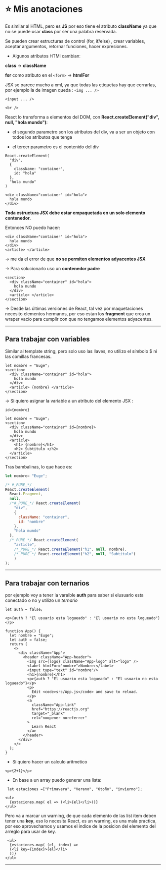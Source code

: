 # :star: Mis anotaciones

Es similar al HTML, pero es **JS** por eso tiene el atributo **className** ya que no se puede usar **class** por ser una palabra reservada.

Se pueden crear estructuras de control (for, if/else) , crear variables, aceptar argumentos, retornar funciones, hacer expresiones.

- Algunos atributos HTMl cambian:

**class** -> **className**

**for** como atributo en el ```<form>``` -> **htmlFor**

JSX se parece mucho a xml, ya que todas las etiquetas hay que cerrarlas, por ejemplo la de imagen queda : ```<img ... />```

```<input ... />```

```<br />```

React lo transforma a elementos del DOM, con **React.createElement("div", null, "hola mundo")**:

- el segundo parametro son los atributos del div, va a ser un objeto con todos los atributos que tenga

- el tercer parametro es el contenido del div

```
React.createElement(
  "div",
  {
    className: "container",
    id: "hola"
  },
  "hola mundo"
)
```

```
<div className="container" id="hola">
  hola mundo
</div>
```

**Toda estructura JSX debe estar empaquetada en un solo elemento contenedor**.

Entonces NO puedo hacer:

```
<div className="container" id="hola">
  hola mundo
</div>
<article> </article>
```

-> me da el error de que **no se permiten elementos adyacentes JSX**

-> Para solucionarlo uso un **contenedor padre**

```
<section>
  <div className="container" id="hola">
    hola mundo
  </div>
  <article> </article>
</section>
```

-> Desde las últimas versiones de React, tal vez por maquetaciones necesito elementos hermanos, por eso estan los **fragment** que crea un wraper vacío para cumplir con que no tengamos elementos adyacentes.

---

## Para trabajar con variables


Similar al template string, pero solo uso las llaves, no utilizo el símbolo $ ni las comillas francesas.

```
let nombre = "Euge";
<section>
  <div className="container" id="hola">
    hola mundo
  </div>
  <article> {nombre} </article>
</section>
```



-> Si quiero asignar la variable a un atributo del elemento JSX :

```id={nombre}```

```
let nombre = "Euge";
<section>
  <div className="container" id={nombre}>
    hola mundo
  </div>
  <article>
    <h1> {nombre}</h1>
    <h2> Subtitulo </h2>
  </article>
</section>
```


Tras bambalinas, lo que hace es:

```JavaScript
let nombre= "Euge";

/* #_PURE_*/
React.createElement(
  React.Fragment,
  null,
  /*#_PURE_*/ React.createElement(
    "div",
    {
      className: "container",
      id: "nombre"
    },
    "hola mundo"
  ),
  /*_PURE_*/ React.createElement(
    "article", 
    /*_PURE_*/ React.createElement("h1", null, nombre),
    /*_PURE_*/ React.createElement("h2", null, "Subtitulo")
    )
);
```

---

## Para trabajar con ternarios

por ejemplo voy a tener la varaible **auth** para saber si elusuario esta conectado o no y utilizo un *ternario*

```let auth = false;```

```<p>{auth ? "El usuario esta logueado" : "El usuario no esta logueado"}</p>```

```
function App() {
  let nombre = "Euge";
  let auth = false;
  return (
    <>
      <div className="App">
        <header className="App-header">
          <img src={logo} className="App-logo" alt="logo" />
          <label htmlFor="nombre">Nombre:</label>
          <input type="text" id="nombre"/>
          <h1>{nombre}</h1>
          <p>{auth ? "El usuario esta logueado" : "El usuario no esta logueado"}</p>
          <p>
            Edit <code>src/App.js</code> and save to reload.
          </p>
          <a
            className="App-link"
            href="https://reactjs.org"
            target="_blank"
            rel="noopener noreferrer"
          >
            Learn React
          </a>
        </header>
      </div>
    </>
  );
}
```

- Si quiero hacer un calculo aritmetico

```<p>{2+1}</p>```

- En base a un array puedo generar una lista:

``` let estaciones =["Primavera", "Verano", "Otoño", "invierno"];```

```
<ul>
  {estaciones.map( el => (<li>{el}</li>))}
</ul>
```

Pero va a marcar un warning, de que cada elemento de las list item deben tener una **key**, eso lo necesita React, es un warning, es una mala practica, por eso aprovechamos y usamos el indice de la posicion del elemento del arreglo para usar de key.

```
 <ul>
  {estaciones.map( (el, index) => 
  (<li key={index}>{el}</li>
  ))}
</ul>
```
---